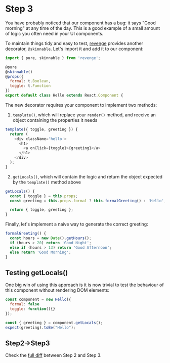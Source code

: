 # Step 3

You have probably noticed that our component has a bug: it says "Good morning" at any time of the day. This is a good example of a small amount of logic you often need in your UI components.

To maintain things tidy and easy to test, [revenge](https://github.com/buildo/revenge) provides another decorator, `@skinnable`. Let's import it and add it to our component:

```js
import { pure, skinnable } from 'revenge';
```

```js
@pure
@skinnable()
@props({
  formal: t.Boolean,
  toggle: t.Function
})
export default class Hello extends React.Component {
```

The new decorator requires your component to implement two methods:

1. `template()`, which will replace your `render()` method, and receive an object containing the properties it needs

```js
template({ toggle, greeting }) {
  return (
    <div className='hello'>
      <h1>
        <a onClick={toggle}>{greeting}</a>
      </h1>
    </div>
  );
}
```

2. `getLocals()`, which will contain the logic and return the object expected by the `template()` method above

```js
getLocals() {
  const { toggle } = this.props;
  const greeting = this.props.formal ? this.formalGreeting() : 'Hello';

  return { toggle, greeting };
}
```

Finally, let's implement a naive way to generate the correct greeting:

```js
formalGreeting() {
  const hours = new Date().getHours();
  if (hours > 20) return 'Good Night';
  else if (hours > 13) return 'Good Afternoon';
  else return 'Good Morning';
}
```

## Testing getLocals()

One big win of using this approach is it is now trivial to test the behaviour of this component without rendering DOM elements:

```js
const component = new Hello({
  formal: false
  toggle: function(){}
});

const { greeting } = component.getLocals();
expect(greeting).toBe("Hello");
```

## Step2->Step3
Check the [full diff](https://github.com/buildo/webseed/compare/tutorial-step2...tutorial-step3) between Step 2 and Step 3.